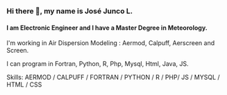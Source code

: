 ### Hi there 👋, my name is José Junco L.
#### I am Electronic Engineer and I have a Master Degree in Meteorology.
<!-- ![I am Electronic Engineer] (https://arturssmirnovs.github.io/github-profile-readme-generator/images/banner.png) -->

I'm working in Air Dispersion Modeling : Aermod, Calpuff, Aerscreen and Screen.

I can program in Fortran, Python, R, Php, Mysql, Html, Java, JS. 

Skills: AERMOD / CALPUFF / FORTRAN / PYTHON / R / PHP/ JS / MYSQL / HTML / CSS 


<!--
- 🔭 I’m currently working on this page. 


**josejunco/josejunco** is a ✨ _special_ ✨ repository because its `README.md` (this file) appears on your GitHub profile.

Here are some ideas to get you started:

- 🔭 I’m currently working on ...
- 🌱 I’m currently learning ...
- 👯 I’m looking to collaborate on ...
- 🤔 I’m looking for help with ...
- 💬 Ask me about ...
- 📫 How to reach me: ...
- 😄 Pronouns: ...
- ⚡ Fun fact: ...
-->

